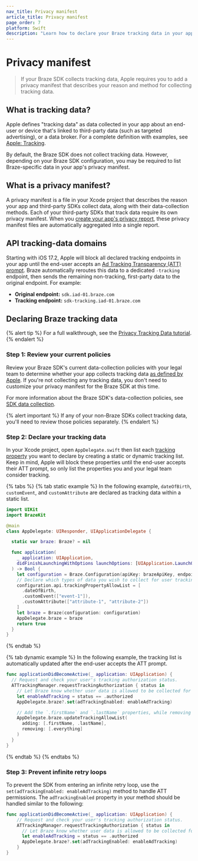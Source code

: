 ```yaml
---
nav_title: Privacy manifest
article_title: Privacy manifest
page_order: 7
platform: Swift
description: "Learn how to declare your Braze tracking data in your app's privacy manifest."
---
```


# Privacy manifest

> If your Braze SDK collects tracking data, Apple requires you to add a privacy manifest that describes your reason and method for collecting tracking data.

## What is tracking data?

Apple defines "tracking data" as data collected in your app about an end-user or device that's linked to third-party data (such as targeted advertising), or a data broker. For a complete definition with examples, see [Apple: Tracking](https://developer.apple.com/app-store/app-privacy-details/#user-tracking).

By default, the Braze SDK does not collect tracking data. However, depending on your Braze SDK configuration, you may be required to list Braze-specific data in your app's privacy manifest.

## What is a privacy manifest?

A privacy manifest is a file in your Xcode project that describes the reason your app and third-party SDKs collect data, along with their data-collection methods. Each of your third-party SDKs that track data require its own privacy manifest. When you [create your app's privacy report](https://developer.apple.com/documentation/bundleresources/privacy_manifest_files/describing_data_use_in_privacy_manifests#4239187), these privacy manifest files are automatically aggregated into a single report.

## API tracking-data domains

Starting with iOS 17.2, Apple will block all declared tracking endpoints in your app until the end-user accepts an [Ad Tracking Transparency (ATT) prompt](https://support.apple.com/en-us/HT212025). Braze automatically reroutes this data to a dedicated `-tracking` endpoint, then sends the remaining non-tracking, first-party data to the original endpoint. For example:

- **Original endpoint:** `sdk.iad-01.braze.com`
- **Tracking endpoint:** `sdk-tracking.iad-01.braze.com`

## Declaring Braze tracking data

{% alert tip %}
For a full walkthrough, see the [Privacy Tracking Data tutorial](https://braze-inc.github.io/braze-swift-sdk/tutorials/braze/e1-privacy-tracking/).
{% endalert %}

### Step 1: Review your current policies

Review your Braze SDK's current data-collection policies with your legal team to determine whether your app collects tracking data [as defined by Apple](#what-is-tracking-data). If you're not collecting any tracking data, you don't need to customize your privacy manifest for the Braze SDK at this time.

For more information about the Braze SDK's data-collection policies, see [SDK data collection]({{site.baseurl}}/user_guide/data_and_analytics/user_data_collection/sdk_data_collection/).

{% alert important %}
If any of your non-Braze SDKs collect tracking data, you'll need to review those policies separately.
{% endalert %}

### Step 2: Declare your tracking data

In your Xcode project, open `AppDelegate.swift` then list each [tracking property](https://braze-inc.github.io/braze-swift-sdk/documentation/brazekit/braze/configuration-swift.class/trackingproperty/) you want to declare by creating a static or dynamic tracking list. Keep in mind, Apple will block these properties until the end-user accepts their ATT prompt, so only list the properties you and your legal team consider tracking.

{% tabs %}
{% tab static example %}
In the following example, `dateOfBirth`, `customEvent`, and `customAttribute` are declared as tracking data within a static list. 

```swift
import UIKit
import BrazeKit

@main
class AppDelegate: UIResponder, UIApplicationDelegate {

  static var braze: Braze? = nil

  func application(
    _ application: UIApplication,
    didFinishLaunchingWithOptions launchOptions: [UIApplication.LaunchOptionsKey: Any]?
  ) -> Bool {
    let configuration = Braze.Configuration(apiKey: brazeApiKey, endpoint: brazeEndpoint)
    // Declare which types of data you wish to collect for user tracking.
    configuration.api.trackingPropertyAllowList = [
      .dateOfBirth,
      .customEvent(["event-1"]),
      .customAttribute(["attribute-1", "attribute-2"])
    ]
    let braze = Braze(configuration: configuration)
    AppDelegate.braze = braze
    return true
  }
}
```
{% endtab %}

{% tab dynamic example %}
In the following example, the tracking list is automatically updated after the end-user accepts the ATT prompt.

```swift
func applicationDidBecomeActive(_ application: UIApplication) {
  // Request and check your user's tracking authorization status.
  ATTrackingManager.requestTrackingAuthorization { status in
    // Let Braze know whether user data is allowed to be collected for tracking.
    let enableAdTracking = status == .authorized
    AppDelegate.braze?.set(adTrackingEnabled: enableAdTracking)

    // Add the `.firstName` and `.lastName` properties, while removing the `.everything` configuration.
    AppDelegate.braze.updateTrackingAllowList(
      adding: [.firstName, .lastName],
      removing: [.everything]
    )
  }
}
```
{% endtab %}
{% endtabs %}

### Step 3: Prevent infinite retry loops

To prevent the SDK from entering an infinite retry loop, use the `set(adTrackingEnabled: enableAdTracking)` method to handle ATT permissions. The `adTrackingEnabled` property in your method should be handled similar to the following:

```swift
func applicationDidBecomeActive(_ application: UIApplication) {
    // Request and check your user's tracking authorization status.
    ATTrackingManager.requestTrackingAuthorization { status in
      // Let Braze know whether user data is allowed to be collected for tracking.
      let enableAdTracking = status == .authorized
      AppDelegate.braze?.set(adTrackingEnabled: enableAdTracking)
    }
}
```
